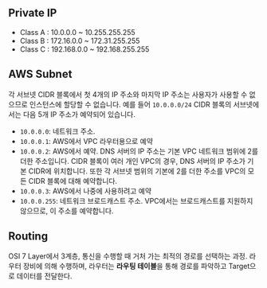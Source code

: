 ## Private IP

- Class A : 10.0.0.0 ~ 10.255.255.255
- Class B : 172.16.0.0 ~ 172.31.255.255
- Class C : 192.168.0.0 ~ 192.168.255.255



## AWS Subnet

각 서브넷 CIDR 블록에서 첫 4개의 IP 주소와 마지막 IP 주소는 사용자가 사용할 수 없으므로 인스턴스에 할당할 수 없습니다. 예를 들어 `10.0.0.0/24` CIDR 블록의 서브넷에서는 다음 5개 IP 주소가 예약되어 있습니다.

- `10.0.0.0`: 네트워크 주소.
- `10.0.0.1`: AWS에서 VPC 라우터용으로 예약
- `10.0.0.2`: AWS에서 예약. DNS 서버의 IP 주소는 기본 VPC 네트워크 범위에 2를 더한 주소입니다. CIDR 블록이 여러 개인 VPC의 경우, DNS 서버의 IP 주소가 기본 CIDR에 위치합니다. 또한 각 서브넷 범위의 기본에 2를 더한 주소를 VPC의 모든 CIDR 블록에 대해 예약합니다.
- `10.0.0.3`: AWS에서 나중에 사용하려고 예약
- `10.0.0.255`: 네트워크 브로드캐스트 주소. VPC에서는 브로드캐스트를 지원하지 않으므로, 이 주소를 예약합니다.



## Routing

OSI 7 Layer에서 3계층, 통신을 수행할 때 거처 가는 최적의 경로를 선택하는 과정. 라우터 장비에 의해 수행하며, 라우터는 **라우팅 테이블**을 통해 경로를 파악하고 Target으로 데이터를 전달한다.

